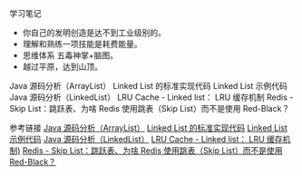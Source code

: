 学习笔记

- 你自己的发明创造是达不到工业级别的。
- 理解和熟练一项技能是耗费能量。
- 思维体系 五毒神掌+脑图。
- 越过平原，达到山顶。

Java 源码分析（ArrayList）
Linked List 的标准实现代码
Linked List 示例代码
Java 源码分析（LinkedList）
LRU Cache - Linked list： LRU 缓存机制
Redis - Skip List：跳跃表、为啥 Redis 使用跳表（Skip List）而不是使用 Red-Black？


参考链接
[Java 源码分析（ArrayList）](http://developer.classpath.org/doc/java/util/ArrayList-source.html)
[Linked List 的标准实现代码](https://www.geeksforgeeks.org/implementing-a-linked-list-in-java-using-class/)
[Linked List 示例代码](http://www.cs.cmu.edu/~adamchik/15-121/lectures/Linked%20Lists/code/LinkedList.java)
[Java 源码分析（LinkedList）](http://developer.classpath.org/doc/java/util/LinkedList-source.html)
[LRU Cache - Linked list： LRU 缓存机制)](https://leetcode-cn.com/problems/lru-cache/)
[Redis - Skip List：跳跃表、为啥 Redis 使用跳表（Skip List）而不是使用 Red-Black？](https://u.geekbang.org/lesson/133?article=246042)